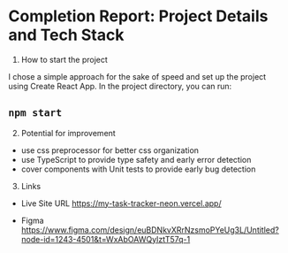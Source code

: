 # Completion Report: Project Details and Tech Stack

1. How to start the project

I chose a simple approach for the sake of speed and set up the project using Create React App.
In the project directory, you can run:

## `npm start`

2. Potential for improvement

- use css preprocessor for better css organization
- use TypeScript to provide type safety and early error detection
- cover components with Unit tests to provide early bug detection

3. Links

- Live Site URL
https://my-task-tracker-neon.vercel.app/

- Figma
https://www.figma.com/design/euBDNkvXRrNzsmoPYeUg3L/Untitled?node-id=1243-4501&t=WxAbOAWQyIztT57q-1
